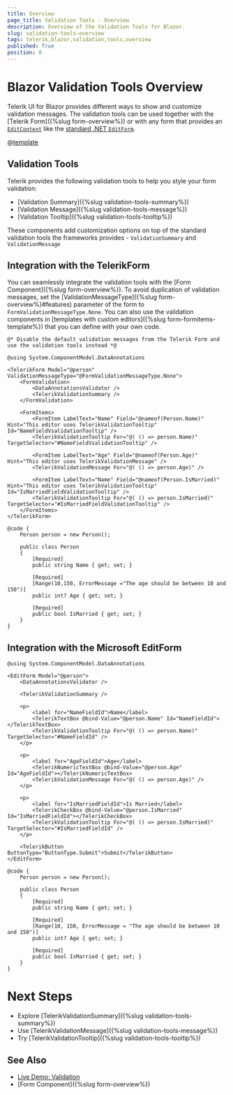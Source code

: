```yaml
---
title: Overview
page_title: Validation Tools - Overview
description: Overview of the Validation Tools for Blazor.
slug: validation-tools-overview
tags: telerik,blazor,validation,tools,overview
published: True
position: 0
---
```


# Blazor Validation Tools Overview

Telerik UI for Blazor provides different ways to show and customize validation messages. The validation tools can be used together with the [Telerik Form]({%slug form-overview%}) or with any form that provides an [`EditContext`](https://docs.microsoft.com/en-us/dotnet/api/microsoft.aspnetcore.components.forms.editcontext) like the [standard .NET `EditForm`](https://docs.microsoft.com/en-us/dotnet/api/microsoft.aspnetcore.components.forms.editform).

@[template](/_contentTemplates/common/form-validation.md#note-validation)

## Validation Tools

Telerik provides the following validation tools to help you style your form validation:

* [Validation Summary]({%slug validation-tools-summary%})
* [Validation Message]({%slug validation-tools-message%})
* [Validation Tooltip]({%slug validation-tools-tooltip%})

These components add customization options on top of the standard validation tools the frameworks provides - `ValidationSummary` and `ValidationMessage`

## Integration with the TelerikForm

You can seamlessly integrate the validation tools with the [Form Component]({%slug form-overview%}). To avoid duplication of validation messages, set the [ValidationMessageType]({%slug form-overview%}#features) parameter of the form to `FormValidationMessageType.None`. You can also use the validation components in [templates with custom editors]({%slug form-formitems-template%}) that you can define with your own code.

````CSHTML
@* Disable the default validation messages from the Telerik Form and use the validation tools instead *@

@using System.ComponentModel.DataAnnotations

<TelerikForm Model="@person" ValidationMessageType="@FormValidationMessageType.None">
    <FormValidation>
        <DataAnnotationsValidator />
        <TelerikValidationSummary />
    </FormValidation>

    <FormItems>
        <FormItem LabelText="Name" Field="@nameof(Person.Name)" Hint="This editor uses TelerikValidationTooltip" Id="NameFieldVsalidationTooltip" />
        <TelerikValidationTooltip For="@( () => person.Name)" TargetSelector="#NameFieldVsalidationTooltip" />

        <FormItem LabelText="Age" Field="@nameof(Person.Age)" Hint="This editor uses TelerikValidationMessage" />
        <TelerikValidationMessage For="@( () => person.Age)" />

        <FormItem LabelText="Name" Field="@nameof(Person.IsMarried)" Hint="This editor uses TelerikValidationTooltip" Id="IsMarriedFieldValidationTooltip" />
        <TelerikValidationTooltip For="@( () => person.IsMarried)" TargetSelector="#IsMarriedFieldValidationTooltip" />
    </FormItems>
</TelerikForm>

@code {
    Person person = new Person();

    public class Person
    {
        [Required]
        public string Name { get; set; }

        [Required]
        [Range(10,150, ErrorMessage ="The age should be between 10 and 150")]
        public int? Age { get; set; }

        [Required]
        public bool IsMarried { get; set; }
    }
}
````

## Integration with the Microsoft EditForm

````CSHTML
@using System.ComponentModel.DataAnnotations

<EditForm Model="@person">
    <DataAnnotationsValidator />

    <TelerikValidationSummary />

    <p>
        <label for="NameFieldId">Name</label>
        <TelerikTextBox @bind-Value="@person.Name" Id="NameFieldId"></TelerikTextBox>
        <TelerikValidationTooltip For="@( () => person.Name)" TargetSelector="#NameFieldId" />
    </p>

    <p>
        <label for="AgeFieldId">Age</label>
        <TelerikNumericTextBox @bind-Value="@person.Age" Id="AgeFieldId"></TelerikNumericTextBox>
        <TelerikValidationMessage For="@( () => person.Age)" />
    </p>

    <p>
        <label for="IsMarriedFieldId">Is Married</label>
        <TelerikCheckBox @bind-Value="@person.IsMarried" Id="IsMarriedFieldId"></TelerikCheckBox>
        <TelerikValidationTooltip For="@( () => person.IsMarried)" TargetSelector="#IsMarriedFieldId" />
    </p>

    <TelerikButton ButtonType="ButtonType.Submit">Submit</TelerikButton>
</EditForm>

@code {
    Person person = new Person();

    public class Person
    {
        [Required]
        public string Name { get; set; }

        [Required]
        [Range(10, 150, ErrorMessage = "The age should be between 10 and 150")]
        public int? Age { get; set; }

        [Required]
        public bool IsMarried { get; set; }
    }
}
````

# Next Steps

* Explore [TelerikValidationSummary]({%slug validation-tools-summary%})
* Use [TelerikValidationMessage]({%slug validation-tools-message%})
* Try [TelerikValidationTooltip]({%slug validation-tools-tooltip%})

## See Also

* [Live Demo: Validation](https://demos.telerik.com/blazor-ui/validation/overview)
* [Form Component]({%slug form-overview%})
